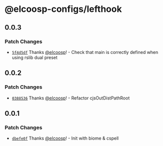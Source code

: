 # @elcoosp-configs/lefthook

## 0.0.3

### Patch Changes

- [`5f4d5df`](https://github.com/elcoosp/elcoosp-configs/commit/5f4d5df06441fc2d47c301e953d4f4231a796b7b) Thanks [@elcoosp](https://github.com/elcoosp)! - Check that main is correctly defined when using rslib dual preset

## 0.0.2

### Patch Changes

- [`0388536`](https://github.com/elcoosp/elcoosp-configs/commit/038853633a33040ac18c5ea4ddf3df74460c48af) Thanks [@elcoosp](https://github.com/elcoosp)! - Refactor cjsOutDistPathRoot

## 0.0.1

### Patch Changes

- [`dbefe0f`](https://github.com/elcoosp/elcoosp-configs/commit/dbefe0f4ae37089970a29d60490e388d7d1d63a3) Thanks [@elcoosp](https://github.com/elcoosp)! - Init with biome & cspell
